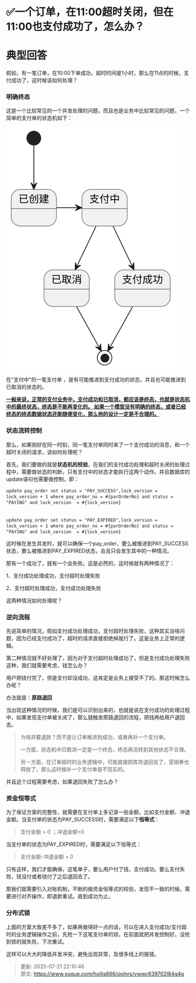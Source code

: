 # ✅一个订单，在11:00超时关闭，但在11:00也支付成功了，怎么办？

# 典型回答


假如，有一笔订单，在10:00下单成功，超时时间是1小时，那么在11点的时候，支付成功了，这时候该如何处理？



### 明确终态


这是一个比较常见的一个并发处理的问题，而且也是业务中比较常见的问题，一个简单的支付单的状态机如下：



![7dd5915a623f11535c1e906f716f900f.svg](./img/cZ3-pI7YZR0xkHNC/7dd5915a623f11535c1e906f716f900f-213761.svg)



在"支付中"的一笔支付单 ，是有可能推进到支付成功的状态，并且也可能推进到已取消的状态的。



**<u>一般来说，正常的支付业务中，支付成功和已取消，都应该是终态，也就是状态机中的最终状态，终态是不能再变化的。 如果一个模型没有明确的终态，或者已经终态的终态数据状态还能随便变化，那么他的设计一定是不合理的。</u>**



### 状态流转控制


那么，如果刚好在同一时刻，同一笔支付单同时来了一个支付成功的消息，和一个超时关闭的请求，该如何处理呢？



首先，我们要做的就是**状态机的校验**，在我们的支付成功处理和超时关闭的处理过程中，需要做状态的判断，只有支付中的状态才能执行这两个动作。并且数据库的update语句也需要做控制，即：



```plain
update pay_order set status = "PAY_SUCCESS",lock_version = lock_version + 1 where pay_order_no = #{parOrderNo} and status = "PAYING" and lock_version  = #{lock_version}


update pay_order set status = "PAY_EXPIRED",lock_version = lock_version + 1 where pay_order_no = #{parOrderNo} and status = "PAYING" and lock_version  = #{lock_version}
```



这时候在发生并发时，就可以确保一个pay_order，要么被推进到PAY_SUCCESS状态，要么被推进到PAY_EXPIRED状态，会且只会发生其中的一种情况。



那有一个成功了，就有一个会失败。这是必然的，这时候就有两种情况了：



1、支付成功处理成功，支付超时处理失败

2、支付超时处理成功，支付成功处理失败



这两种情况如何处理呢？



### 逆向流程


先说简单的情况，假如支付成功处理成功，支付超时处理失败，这种其实没啥问题，因为已经支付成功了，超时的请求直接拒绝掉就行了。这是业务上正常的逻辑。



第二种情况就不好处理了，因为对于支付超时处理成功了，但是支付成功处理失败这种，我们就需要考虑，钱怎么办？



用户把钱付完了，但是支付却没成功，这肯定是业务上接受不了的。那这时候怎么办呢？



办法就是：**原路退回**



当出现这种情况的时候，我们是可以识别出来的，也就是说在支付成功的处理过程中，如果发现支付单被关闭了，那么就触发原路退回的流程，把钱再给用户退回去。



> 为啥非要退款？而不是让订单推进到成功，或者再补一个支付单。
>
> 一方面，状态机中已取消一定是一个终态，终态再流转到其他状态不合理。
>
> 另一方面，在订单超时的业务逻辑中，可能直接把库存退回去了，营销券也释放了，那么这时候补一个支付单是不现实的。
>





并且这个过程需要考虑，如果退回失败了怎么办？



### 资金恒等式


为了保证方案的完整性，就需要在支付单上多记录一些金额，比如支付金额、冲退金额。当支付单的状态为PAY_SUCCESS时，需要满足以下**恒等式**：



> 支付金额 > 0 ；冲退金额=0 
>



当支付单的状态为PAY_EXPIRED时，需要满足以下恒等式：



> 支付金额-冲退金额 = 0
>



只有这样，我们才能确保，这笔单子，要么用户付了钱，支付成功。要么支付失败，钱没付或者钱付了之后退回去了。



那我们就需要引入对账机制，不断的做资金恒等式的校验，发现不一致的时候，需要进行对齐操作，即退款重试。直到成功为止。



### 分布式锁


上面的方案大致差不多了，如果再做得好一点的话，可以在进入支付成功/支付超时的业务逻辑操作之前，先抢一下这笔支付单的锁，在前面就把并发控制好。没抢到锁的就失败，下次重试。



这样可以大大的降低并发冲突，避免出现异常，及很多线上的报错。



> 更新: 2025-07-21 22:10:46  
> 原文: <https://www.yuque.com/hollis666/oolnrs/vwwc639702l84g4g>